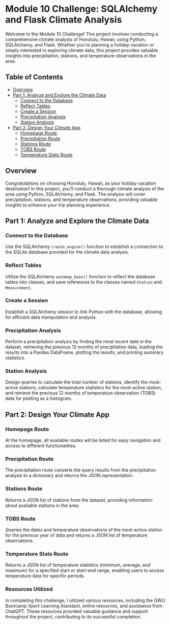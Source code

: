 
# Module 10 Challenge: SQLAlchemy and Flask Climate Analysis

Welcome to the Module 10 Challenge! This project involves conducting a comprehensive climate analysis of Honolulu, Hawaii, using Python, SQLAlchemy, and Flask. Whether you're planning a holiday vacation or simply interested in exploring climate data, this project provides valuable insights into precipitation, stations, and temperature observations in the area.

## Table of Contents
- [Overview](#overview)
- [Part 1: Analyze and Explore the Climate Data](#part-1-analyze-and-explore-the-climate-data)
  - [Connect to the Database](#connect-to-the-database)
  - [Reflect Tables](#reflect-tables)
  - [Create a Session](#create-a-session)
  - [Precipitation Analysis](#precipitation-analysis)
  - [Station Analysis](#station-analysis)
- [Part 2: Design Your Climate App](#part-2-design-your-climate-app)
  - [Homepage Route](#homepage-route)
  - [Precipitation Route](#precipitation-route)
  - [Stations Route](#stations-route)
  - [TOBS Route](#tobs-route)
  - [Temperature Stats Route](#temperature-stats-route)

## Overview
Congratulations on choosing Honolulu, Hawaii, as your holiday vacation destination! In this project, you'll conduct a thorough climate analysis of the area using Python, SQLAlchemy, and Flask. The analysis will cover precipitation, stations, and temperature observations, providing valuable insights to enhance your trip planning experience.

## Part 1: Analyze and Explore the Climate Data

### Connect to the Database
Use the SQLAlchemy `create_engine()` function to establish a connection to the SQLite database provided for the climate data analysis.

### Reflect Tables
Utilize the SQLAlchemy `automap_base()` function to reflect the database tables into classes, and save references to the classes named `Station` and `Measurement`.

### Create a Session
Establish a SQLAlchemy session to link Python with the database, allowing for efficient data manipulation and analysis.

### Precipitation Analysis
Perform a precipitation analysis by finding the most recent date in the dataset, retrieving the previous 12 months of precipitation data, loading the results into a Pandas DataFrame, plotting the results, and printing summary statistics.

### Station Analysis
Design queries to calculate the total number of stations, identify the most-active stations, calculate temperature statistics for the most-active station, and retrieve the previous 12 months of temperature observation (TOBS) data for plotting as a histogram.

## Part 2: Design Your Climate App

### Homepage Route
At the homepage, all available routes will be listed for easy navigation and access to different functionalities.

### Precipitation Route
The precipitation route converts the query results from the precipitation analysis to a dictionary and returns the JSON representation.

### Stations Route
Returns a JSON list of stations from the dataset, providing information about available stations in the area.

### TOBS Route
Queries the dates and temperature observations of the most-active station for the previous year of data and returns a JSON list of temperature observations.

### Temperature Stats Route
Returns a JSON list of temperature statistics (minimum, average, and maximum) for a specified start or start-end range, enabling users to access temperature data for specific periods.

### Resources Utilized
In completing this challenge, I utilized various resources, including the GWU Bootcamp Xpert Learning Assistant, online resources, and assistance from ChatGPT. These resources provided valuable guidance and support throughout the project, contributing to its successful completion.